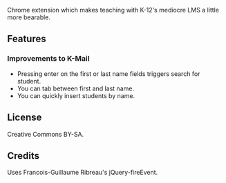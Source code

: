 Chrome extension which makes teaching with K-12's mediocre LMS a little more bearable.

## Features

### Improvements to K-Mail

* Pressing enter on the first or last name fields triggers search for student.
* You can tab between first and last name.
* You can quickly insert students by name.

## License

Creative Commons BY-SA.

## Credits

Uses Francois-Guillaume Ribreau's jQuery-fireEvent.